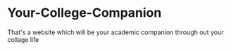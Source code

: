 # Your-College-Companion
That's a website which will be your academic companion through out your collage life
